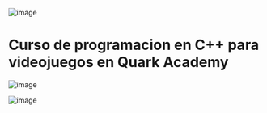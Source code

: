 ![image](https://user-images.githubusercontent.com/78452543/214919925-751222b0-d22f-413b-ab8b-8befa566939f.png)

# Curso de programacion en C++ para videojuegos en Quark Academy

![image](https://user-images.githubusercontent.com/78452543/214920202-8e3e9dbb-4da2-4647-b886-7b89f8bc6c7c.png)

![image](https://user-images.githubusercontent.com/78452543/214920564-3e4be359-ba14-4fbc-80b8-a1266cb7100b.png)
